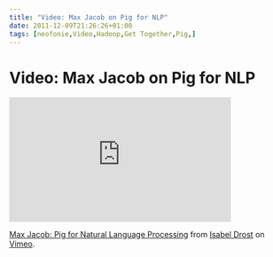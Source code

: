 ```yaml
---
title: "Video: Max Jacob on Pig for NLP"
date: 2011-12-09T21:26:26+01:00
tags: [neofonie,Video,Hadoop,Get Together,Pig,]
---
```


# Video: Max Jacob on Pig for NLP


<iframe src="http://player.vimeo.com/video/33394778?portrait=0" width="400" height="225" frameborder="0" 
webkitAllowFullScreen mozallowfullscreen allowFullScreen></iframe><p><a href="http://vimeo.com/33394778">Max Jacob: Pig 
for Natural Language Processing</a> from <a href="http://vimeo.com/user2723747">Isabel Drost</a> on <a 
href="http://vimeo.com">Vimeo</a>.</p>
